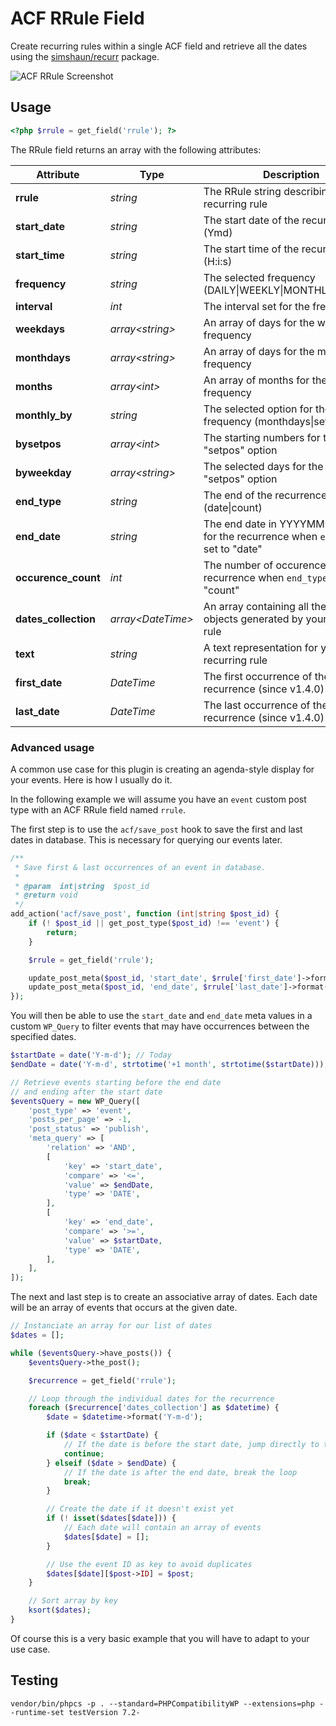 # ACF RRule Field

Create recurring rules within a single ACF field and retrieve all the dates using the [simshaun/recurr](https://github.com/simshaun/recurr) package.

![ACF RRule Screenshot](https://pixelparfait.fr/_github/acf-rrule.png)

## Usage

```php
<?php $rrule = get_field('rrule'); ?>
```

The RRule field returns an array with the following attributes:

| Attribute             | Type                | Description                                                                         |
| --------------------- | ------------------- | ----------------------------------------------------------------------------------- |
| **rrule**             | *string*            | The RRule string describing the recurring rule                                      |
| **start_date**        | *string*            | The start date of the recurrence (Ymd)                                              |
| **start_time**        | *string*            | The start time of the recurrence (H:i:s)                                            |
| **frequency**         | *string*            | The selected frequency (DAILY\|WEEKLY\|MONTHLY\|YEARLY)                             |
| **interval**          | *int*               | The interval set for the frequency                                                  |
| **weekdays**          | *array\<string\>*   | An array of days for the weekly frequency                                           |
| **monthdays**         | *array\<string\>*   | An array of days for the monthly frequency                                          |
| **months**            | *array\<int\>*      | An array of months for the yearly frequency                                         |
| **monthly_by**        | *string*            | The selected option for the monthly frequency (monthdays\|setpos)                   |
| **bysetpos**          | *array\<int\>*      | The starting numbers for the monthly "setpos" option                                |
| **byweekday**         | *array\<string\>*   | The selected days for the monthly "setpos" option                                   |
| **end_type**          | *string*            | The end of the recurrence (date\|count)                                             |
| **end_date**          | *string*            | The end date in YYYYMMDD format for the recurrence when `end_type` is set to "date" |
| **occurence_count**   | *int*               | The number of occurences for the recurrence when `end_type` is set to "count"       |
| **dates_collection**  | *array\<DateTime\>* | An array containing all the DateTime objects generated by your recurring rule       |
| **text**              | *string*            | A text representation for your recurring rule                                       |
| **first_date**        | *DateTime*          | The first occurrence of the recurrence (since v1.4.0)                               |
| **last_date**         | *DateTime*          | The last occurrence of the recurrence (since v1.4.0)                                |

### Advanced usage

A common use case for this plugin is creating an agenda-style display for your events. Here is how I usually do it.

In the following example we will assume you have an `event` custom post type with an ACF RRule field named `rrule`.

The first step is to use the `acf/save_post` hook to save the first and last dates in database. This is necessary for querying our events later.

```php
/**
 * Save first & last occurrences of an event in database.
 *
 * @param  int|string  $post_id
 * @return void
 */
add_action('acf/save_post', function (int|string $post_id) {
    if (! $post_id || get_post_type($post_id) !== 'event') {
        return;
    }

    $rrule = get_field('rrule');

    update_post_meta($post_id, 'start_date', $rrule['first_date']->format('Y-m-d'));
    update_post_meta($post_id, 'end_date', $rrule['last_date']->format('Y-m-d'));
});
```

You will then be able to use the `start_date` and `end_date` meta values in a custom `WP_Query` to filter events that may have occurrences between the specified dates.

```php
$startDate = date('Y-m-d'); // Today
$endDate = date('Y-m-d', strtotime('+1 month', strtotime($startDate))); // Today + 1 month

// Retrieve events starting before the end date
// and ending after the start date
$eventsQuery = new WP_Query([
    'post_type' => 'event',
    'posts_per_page' => -1,
    'post_status' => 'publish',
    'meta_query' => [
        'relation' => 'AND',
        [
            'key' => 'start_date',
            'compare' => '<=',
            'value' => $endDate,
            'type' => 'DATE',
        ],
        [
            'key' => 'end_date',
            'compare' => '>=',
            'value' => $startDate,
            'type' => 'DATE',
        ],
    ],
]);
```

The next and last step is to create an associative array of dates. Each date will be an array of events that occurs at the given date.

```php
// Instanciate an array for our list of dates
$dates = [];

while ($eventsQuery->have_posts()) {
    $eventsQuery->the_post();

    $recurrence = get_field('rrule');

    // Loop through the individual dates for the recurrence
    foreach ($recurrence['dates_collection'] as $datetime) {
        $date = $datetime->format('Y-m-d');

        if ($date < $startDate) {
            // If the date is before the start date, jump directly to the next one
            continue;
        } elseif ($date > $endDate) {
            // If the date is after the end date, break the loop
            break;
        }

        // Create the date if it doesn't exist yet
        if (! isset($dates[$date])) {
            // Each date will contain an array of events
            $dates[$date] = [];
        }

        // Use the event ID as key to avoid duplicates
        $dates[$date][$post->ID] = $post;
    }

    // Sort array by key
    ksort($dates);
}
```

Of course this is a very basic example that you will have to adapt to your use case.

## Testing

```
vendor/bin/phpcs -p . --standard=PHPCompatibilityWP --extensions=php --runtime-set testVersion 7.2-
```
